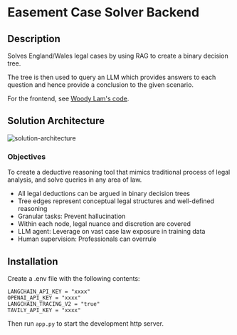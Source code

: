 # Easement Case Solver Backend
## Description
Solves England/Wales legal cases by using RAG to create a binary decision tree.

The tree is then used to query an LLM which provides answers to each question and hence provide a conclusion to the given scenario.

For the frontend, see [Woody Lam's code](https://github.com/woody-lam-cwl/binary-tree-frontend).

## Solution Architecture

![solution-architecture](https://github.com/user-attachments/assets/e5383a20-e29b-4a43-9c8c-bcae9525fee4)

### Objectives
To create a deductive reasoning tool that mimics traditional process of legal analysis, and solve queries in any area of law.
- All legal deductions can be argued in binary decision trees
- Tree edges represent conceptual legal structures and well-defined reasoning
- Granular tasks: Prevent hallucination
- Within each node, legal nuance and discretion are covered
- LLM agent: Leverage on vast case law exposure in training data
- Human supervision: Professionals can overrule



## Installation

Create a .env file with the following contents:

```
LANGCHAIN_API_KEY = "xxxx"
OPENAI_API_KEY = "xxxx"
LANGCHAIN_TRACING_V2 = "true"
TAVILY_API_KEY = "xxxx"
```
Then run `app.py` to start the development http server.
